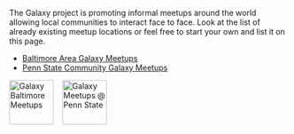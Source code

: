 The Galaxy project is promoting informal meetups around the world allowing local communities to interact face to face. Look at the list of already existing meetup locations or feel free to start your own and list it on this page.

* [Baltimore Area Galaxy Meetups](/events/meetups/baltimore/)
* [Penn State Community Galaxy Meetups](/events/meetups/p-s-u/)

<div class='center'>
<a href='/events/meetups/baltimore/'><img src="/src/events/meetups/baltimore/GalaxyBaltimoreMeetupLogo400.png" alt="Galaxy Baltimore Meetups" height="80" /></a> &nbsp;&nbsp;
<a href='/events/meetups/p-s-u/'><img src="/src/events/meetups/p-s-u/PSUMeetupLogo600.png" alt="Galaxy Meetups @ Penn State" height="80" /></a>
</div>
